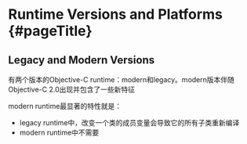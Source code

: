 # Runtime Versions and Platforms {#pageTitle}

## Legacy and Modern Versions

有两个版本的Objective-C runtime：modern和legacy。modern版本伴随Objective-C 2.0出现并包含了一些新特征

modern runtime最显著的特性就是：

* legacy runtime中，改变一个类的成员变量会导致它的所有子类重新编译
* modern runtime中不需要



